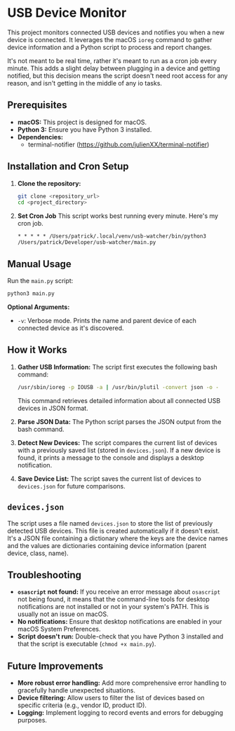# USB Device Monitor

This project monitors connected USB devices and notifies you when a new device is connected. It leverages the macOS `ioreg` command to gather device information and a Python script to process and report changes.

It's not meant to be real time, rather it's meant to run as a cron job every minute. This adds a slight delay between plugging in a device and getting notified, but this decision means the script doesn't need root access for any reason, and isn't getting in the middle of any io tasks.

## Prerequisites

* **macOS:** This project is designed for macOS.
* **Python 3:**  Ensure you have Python 3 installed.
* **Dependencies:** 
    * terminal-notifier (https://github.com/julienXX/terminal-notifier)


## Installation and Cron Setup

1. **Clone the repository:**
   ```bash
   git clone <repository_url>
   cd <project_directory>
   ```

2. **Set Cron Job**
   This script works best running every minute. Here's my cron job.
   ```
   * * * * * /Users/patrick/.local/venv/usb-watcher/bin/python3 /Users/patrick/Developer/usb-watcher/main.py
   ```

## Manual Usage

Run the `main.py` script:

```bash
python3 main.py
```

**Optional Arguments:**

* `-v`:  Verbose mode. Prints the name and parent device of each connected device as it's discovered.

## How it Works

1. **Gather USB Information:** The script first executes the following bash command:

   ```bash
   /usr/sbin/ioreg -p IOUSB -a | /usr/bin/plutil -convert json -o -
   ```

   This command retrieves detailed information about all connected USB devices in JSON format.

2. **Parse JSON Data:** The Python script parses the JSON output from the bash command.

3. **Detect New Devices:** The script compares the current list of devices with a previously saved list (stored in `devices.json`). If a new device is found, it prints a message to the console and displays a desktop notification.

4. **Save Device List:** The script saves the current list of devices to `devices.json` for future comparisons.

## `devices.json`

The script uses a file named `devices.json` to store the list of previously detected USB devices. This file is created automatically if it doesn't exist.  It's a JSON file containing a dictionary where the keys are the device names and the values are dictionaries containing device information (parent device, class, name).

## Troubleshooting

* **`osascript` not found:** If you receive an error message about `osascript` not being found, it means that the command-line tools for desktop notifications are not installed or not in your system's PATH.  This is usually not an issue on macOS.
* **No notifications:**  Ensure that desktop notifications are enabled in your macOS System Preferences.
* **Script doesn't run:** Double-check that you have Python 3 installed and that the script is executable (`chmod +x main.py`).

## Future Improvements

* **More robust error handling:** Add more comprehensive error handling to gracefully handle unexpected situations.
* **Device filtering:** Allow users to filter the list of devices based on specific criteria (e.g., vendor ID, product ID).
* **Logging:** Implement logging to record events and errors for debugging purposes.

